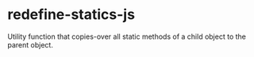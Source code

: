 # redefine-statics-js
Utility function that copies-over all static methods of a child object to the parent object.
